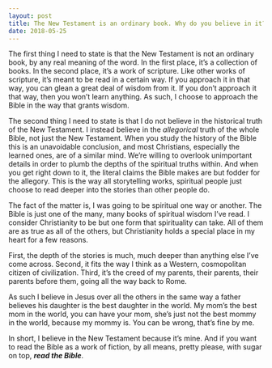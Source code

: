 ```yaml
---
layout: post
title: The New Testament is an ordinary book. Why do you believe in it?
date: 2018-05-25
---
```


<p>The first thing I need to state is that the New Testament is not an ordinary book, by any real meaning of the word. In the first place, it’s a collection of books. In the second place, it’s a work of scripture. Like other works of scripture, it’s meant to be read in a certain way. If you approach it in that way, you can glean a great deal of wisdom from it. If you don’t approach it that way, then you won’t learn anything. As such, I choose to approach the Bible in the way that grants wisdom.</p><p>The second thing I need to state is that I do not believe in the historical truth of the New Testament. I instead believe in the <i>allegorical</i> truth of the whole Bible, not just the New Testament. When you study the history of the Bible this is an unavoidable conclusion, and most Christians, especially the learned ones, are of a similar mind. We’re willing to overlook unimportant details in order to plumb the depths of the spiritual truths within. And when you get right down to it, the literal claims the Bible makes are but fodder for the allegory. This is the way all storytelling works, spiritual people just choose to read deeper into the stories than other people do.</p><p>The fact of the matter is, I was going to be spiritual one way or another. The Bible is just one of the many, many books of spiritual wisdom I’ve read. I consider Christianity to be but one form that spirituality can take. All of them are as true as all of the others, but Christianity holds a special place in my heart for a few reasons.</p><p>First, the depth of the stories is much, much deeper than anything else I’ve come across. Second, it fits the way I think as a Western, cosmopolitan citizen of civilization. Third, it’s the creed of my parents, their parents, their parents before them, going all the way back to Rome.</p><p>As such I believe in Jesus over all the others in the same way a father believes his daughter is the best daughter in the world. My mom’s the best mom in the world, you can have your mom, she’s just not the best mommy in the world, because my mommy is. You can be wrong, that’s fine by me.</p><p>In short, I believe in the New Testament because it’s mine. And if you want to read the Bible as a work of fiction, by all means, pretty please, with sugar on top, <b><i>read the Bible</i></b>.</p>
